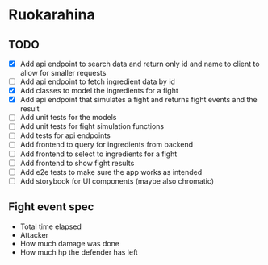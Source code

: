# Ruokarahina

## TODO

- [x] Add api endpoint to search data and return only id and name to client to allow for smaller requests
- [ ] Add api endpoint to fetch ingredient data by id
- [x] Add classes to model the ingredients for a fight
- [x] Add api endpoint that simulates a fight and returns fight events and the result
- [ ] Add unit tests for the models
- [ ] Add unit tests for fight simulation functions
- [ ] Add tests for api endpoints
- [ ] Add frontend to query for ingredients from backend
- [ ] Add frontend to select to ingredients for a fight
- [ ] Add frontend to show fight results
- [ ] Add e2e tests to make sure the app works as intended
- [ ] Add storybook for UI components (maybe also chromatic)

## Fight event spec

- Total time elapsed
- Attacker
- How much damage was done
- How much hp the defender has left
